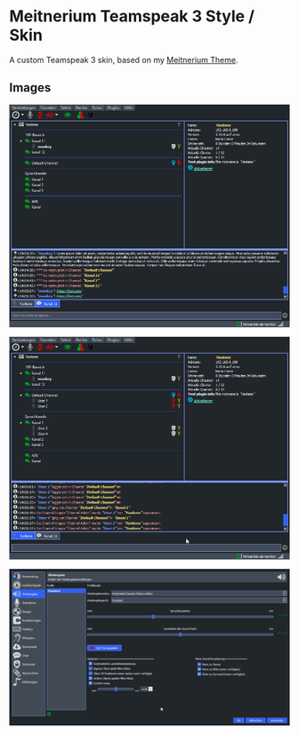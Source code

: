 # Meitnerium Teamspeak 3 Style / Skin

A custom Teamspeak 3 skin, based on my [Meitnerium Theme](https://c-jaenicke.eu/technology/2021/04/27/Meitnerium-Theme/).

## Images

![blue current chat](https://raw.githubusercontent.com/c-jaenicke/meitnerium_teamspeak_style/main/images/blue_current-chat.png)

![blue main chat](https://raw.githubusercontent.com/c-jaenicke/meitnerium_teamspeak_style/main/images/blue_main-chat.png)

![bot settings](https://raw.githubusercontent.com/c-jaenicke/meitnerium_teamspeak_style/main/images/blue_settings.png)
